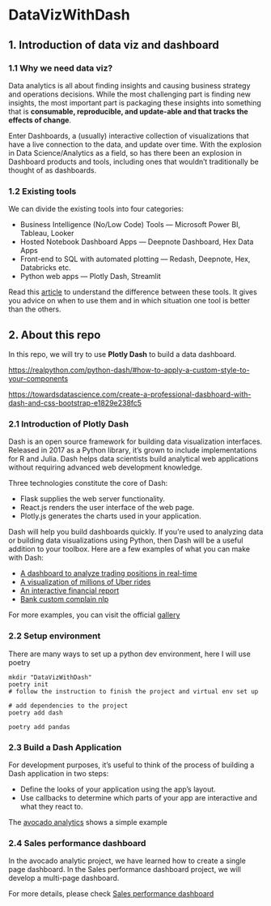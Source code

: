 # DataVizWithDash


## 1. Introduction of data viz and dashboard

### 1.1 Why we need data viz?

Data analytics is all about finding insights and causing business strategy and operations decisions. 
While the most challenging part is finding new insights, the most important part is packaging these insights into 
something that is **consumable, reproducible, and update-able and that tracks the effects of change**.

Enter Dashboards, a (usually) interactive collection of visualizations that have a live connection to the data, 
and update over time. With the explosion in Data Science/Analytics as a field, so has there been an explosion in 
Dashboard products and tools, including ones that wouldn’t traditionally be thought of as dashboards.

### 1.2 Existing tools
We can divide the existing tools into four categories:

- Business Intelligence (No/Low Code) Tools — Microsoft Power BI, Tableau, Looker
- Hosted Notebook Dashboard Apps — Deepnote Dashboard, Hex Data Apps
- Front-end to SQL with automated plotting — Redash, Deepnote, Hex, Databricks etc.
- Python web apps — Plotly Dash, Streamlit


Read this [article](https://towardsdatascience.com/data-visualization-in-2021-an-overview-of-dashboarding-technology-in-the-age-of-big-data-79d490beffcf)
to understand the difference between these tools. It gives you advice on when to use them and in which situation one tool
is better than the others.


## 2. About this repo

In this repo, we will try to use **Plotly Dash** to build a data dashboard.

https://realpython.com/python-dash/#how-to-apply-a-custom-style-to-your-components

https://towardsdatascience.com/create-a-professional-dasbhoard-with-dash-and-css-bootstrap-e1829e238fc5

### 2.1 Introduction of Plotly Dash

Dash is an open source framework for building data visualization interfaces. Released in 2017 as a Python library, 
it’s grown to include implementations for R and Julia. Dash helps data scientists build analytical web applications 
without requiring advanced web development knowledge.

Three technologies constitute the core of Dash:

- Flask supplies the web server functionality.
- React.js renders the user interface of the web page.
- Plotly.js generates the charts used in your application.

Dash will help you build dashboards quickly. If you’re used to analyzing data or building data visualizations using 
Python, then Dash will be a useful addition to your toolbox. Here are a few examples of what you can make with Dash:

- [A dashboard to analyze trading positions in real-time](https://dash-gallery.plotly.host/dash-web-trader/)
- [A visualization of millions of Uber rides](https://dash-gallery.plotly.host/dash-uber-rides-demo/)
- [An interactive financial report](https://dash-gallery.plotly.host/dash-financial-report/)
- [Bank custom complain nlp](https://dash.gallery/dash-nlp/)

For more examples, you can visit the official [gallery](https://dash-gallery.plotly.host/Portal/)

### 2.2 Setup environment
There are many ways to set up a python dev environment, here I will use poetry
```shell
mkdir "DataVizWithDash"
poetry init
# follow the instruction to finish the project and virtual env set up

# add dependencies to the project
poetry add dash 

poetry add pandas
```

### 2.3 Build a Dash Application
For development purposes, it’s useful to think of the process of building a Dash application in two steps:

- Define the looks of your application using the app’s layout.
- Use callbacks to determine which parts of your app are interactive and what they react to.

The [avocado analytics](avocado_analytics/README.md) shows a simple example

### 2.4 Sales performance dashboard

In the avocado analytic project, we have learned how to create a single page dashboard. In the Sales performance 
dashboard project, we will develop a multi-page dashboard.

For more details, please check [Sales performance dashboard](sales_performance/README.md)